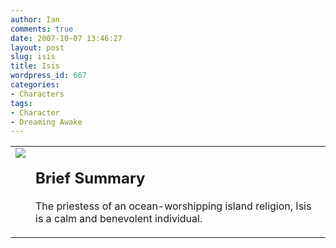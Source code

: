 ```yaml
---
author: Ian
comments: true
date: 2007-10-07 13:46:27
layout: post
slug: isis
title: Isis
wordpress_id: 667
categories:
- Characters
tags:
- Character
- Dreaming Awake
---
```


<table border="0" cellspacing="10">
<tr>
<td valign="top"><img src="http://onlydreaming.net/images/avatars/isis.png" /></td>
<td valign="top">
<h2>Brief Summary</h2>
<p>The priestess of an ocean-worshipping island religion, Isis is a calm and benevolent individual. </p></td>
</tr>
</table>